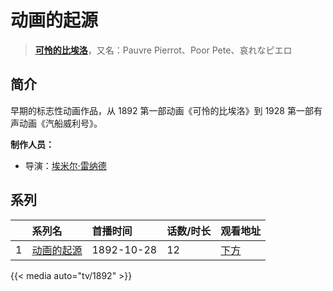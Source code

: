 # 动画的起源


> <u>**[可怜的比埃洛](http://bgm.tv/subject/113651)**</u>，又名：Pauvre Pierrot、Poor Pete、哀れなピエロ

## 简介


早期的标志性动画作品，从 1892 第一部动画《可怜的比埃洛》到 1928 第一部有声动画《汽船威利号》。

**制作人员：**
- 导演：[埃米尔·雷纳德](http://bgm.tv/person/17963)



## 系列

|     | 系列名                                      | 首播时间       | 话数/时长 | 观看地址        |
| :-- | :--------------------------------------- | :--------- | :---- | :---------- |
| 1   |[动画的起源](https://bgm.tv/subject/113651)| 1892-10-28 | 12    | [下方](#id-1) |


{{< media auto="tv/1892" >}}
